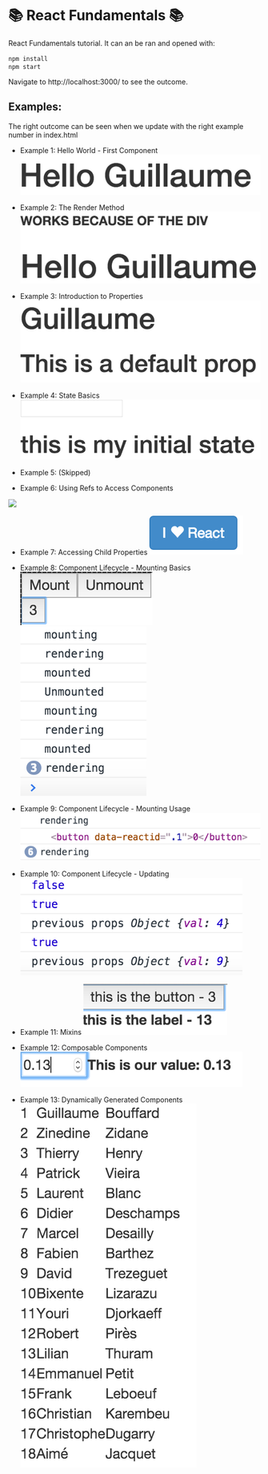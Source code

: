 :books: React Fundamentals :books: 
===

React Fundamentals tutorial.
It can an be ran and opened with:

```
npm install
npm start
```
Navigate to http://localhost:3000/ to see the outcome.

Examples:
----
The right outcome can be seen when we update with the right example number in index.html

- Example 1: Hello World - First Component
![](public/1.png)

- Example 2: The Render Method
![](public/2.png)

- Example 3: Introduction to Properties
![](public/3.png)

- Example 4: State Basics
![](public/4.png)

- Example 5: (Skipped)

- Example 6: Using Refs to Access Components
<img src="https://github.com/GBouffard/react-fundamentals/public/6.png" width="460">

- Example 7: Accessing Child Properties
![](public/7.png)

- Example 8: Component Lifecycle - Mounting Basics
![](public/8a.png)
![](public/8b.png)

- Example 9: Component Lifecycle - Mounting Usage
![](public/9.png)

- Example 10: Component Lifecycle - Updating
![](public/10.png)

- Example 11: Mixins
![](public/11.png)

- Example 12: Composable Components
![](public/12.png)

- Example 13: Dynamically Generated Components
![](public/13.png)

